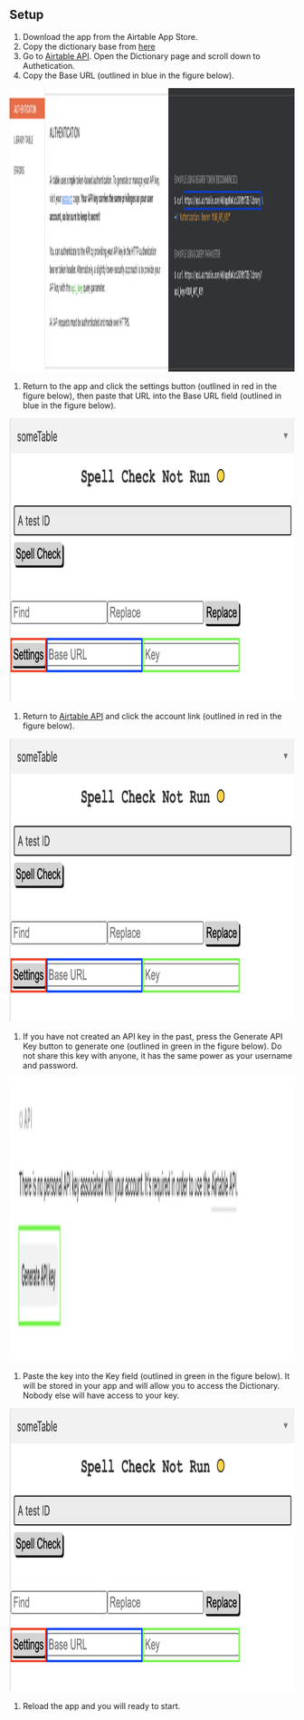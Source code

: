 ## Setup

1. Download the app from the Airtable App Store.
1. Copy the dictionary base from [here](https://airtable.com/shrQLb2AcTeNDzjs3)
1. Go to [Airtable API](https://airtable.com/api). Open the Dictionary page and scroll down to Authetication. 
1. Copy the Base URL (outlined in blue in the figure below).
<img src="media/BASE_URL.png" alt="BASE_URL" height="500"/>

1. Return to the app and click the settings button (outlined in red in the figure below), then paste that URL into the Base URL field (outlined in blue in the figure below). 
<img src="media/SETTINGS.png" alt="SETTINGS" height="500"/>

1. Return to [Airtable API](https://airtable.com/api) and click the account link (outlined in red in the figure below).
<img src="media/SETTINGS.png" alt="SETTINGS" height="500"/>

1. If you have not created an API key in the past, press the Generate API Key button to generate one (outlined in green in the figure below). Do not share this key with anyone, it has the same power as your username and password. 
<img src="media/API_KEY.png" alt="API_KEY" height="500"/>

1. Paste the key into the Key field (outlined in green in the figure below). It will be stored in your app and will allow you to access the Dictionary. Nobody else will have access to your key.
<img src="media/SETTINGS.png" alt="SETTINGS" height="500"/>

1. Reload the app and you will ready to start. 



